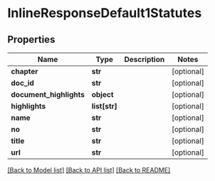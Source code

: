 # InlineResponseDefault1Statutes

## Properties
Name | Type | Description | Notes
------------ | ------------- | ------------- | -------------
**chapter** | **str** |  | [optional] 
**doc_id** | **str** |  | [optional] 
**document_highlights** | **object** |  | [optional] 
**highlights** | **list[str]** |  | [optional] 
**name** | **str** |  | [optional] 
**no** | **str** |  | [optional] 
**title** | **str** |  | [optional] 
**url** | **str** |  | [optional] 

[[Back to Model list]](../README.md#documentation-for-models) [[Back to API list]](../README.md#documentation-for-api-endpoints) [[Back to README]](../README.md)


